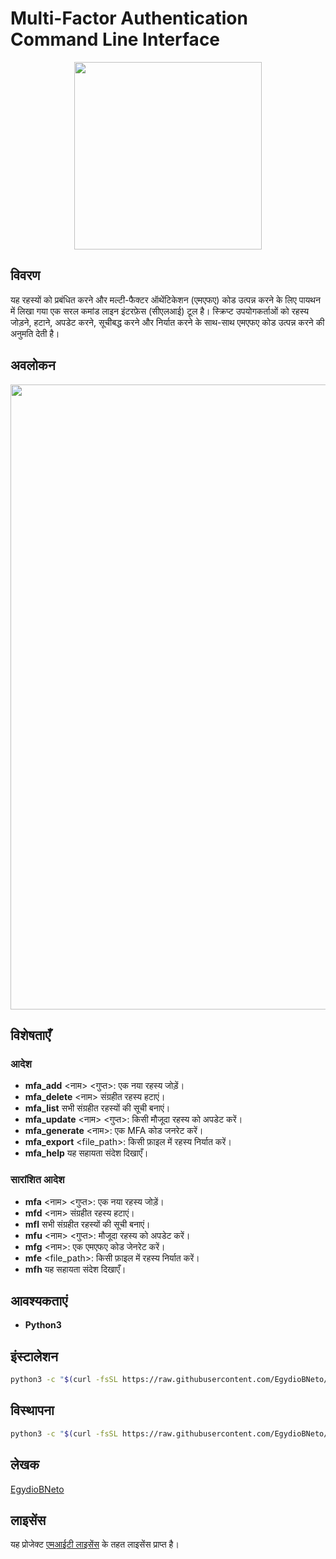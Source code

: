 # Multi-Factor Authentication Command Line Interface

<div align="center"> <img src="https://github.com/EgydioBNeto/mfa-cli/assets/84047984/714533aa-22a2-4127-8d40-363e59a573fa" width="300px"> </div>

## विवरण

यह रहस्यों को प्रबंधित करने और मल्टी-फैक्टर ऑथेंटिकेशन (एमएफए) कोड उत्पन्न करने के लिए पायथन में लिखा गया एक सरल कमांड लाइन इंटरफ़ेस (सीएलआई) टूल है। स्क्रिप्ट उपयोगकर्ताओं को रहस्य जोड़ने, हटाने, अपडेट करने, सूचीबद्ध करने और निर्यात करने के साथ-साथ एमएफए कोड उत्पन्न करने की अनुमति देती है।

## अवलोकन

<div align="center"> <img src="https://github.com/EgydioBNeto/mfa-cli/assets/84047984/4fe8c766-8e76-4183-a80c-9ac143cbc18f" width="1000px"> </div>

## विशेषताएँ

### आदेश

- **mfa_add** &lt;नाम&gt; &lt;गुप्त&gt;: एक नया रहस्य जोड़ें।
- **mfa_delete** &lt;नाम&gt; संग्रहीत रहस्य हटाएं।
- **mfa_list** सभी संग्रहीत रहस्यों की सूची बनाएं।
- **mfa_update** &lt;नाम&gt; &lt;गुप्त&gt;: किसी मौजूदा रहस्य को अपडेट करें।
- **mfa_generate** &lt;नाम&gt;: एक MFA कोड जनरेट करें।
- **mfa_export** &lt;file_path&gt;: किसी फ़ाइल में रहस्य निर्यात करें।
- **mfa_help** यह सहायता संदेश दिखाएँ।

### सारांशित आदेश

- **mfa** &lt;नाम&gt; &lt;गुप्त&gt;: एक नया रहस्य जोड़ें।
- **mfd** &lt;नाम&gt; संग्रहीत रहस्य हटाएं।
- **mfl** सभी संग्रहीत रहस्यों की सूची बनाएं।
- **mfu** &lt;नाम&gt; &lt;गुप्त&gt;: मौजूदा रहस्य को अपडेट करें।
- **mfg** &lt;नाम&gt;: एक एमएफए कोड जेनरेट करें।
- **mfe** &lt;file_path&gt;: किसी फ़ाइल में रहस्य निर्यात करें।
- **mfh** यह सहायता संदेश दिखाएँ।

## आवश्यकताएं

- **Python3**

## इंस्टालेशन

```bash
python3 -c "$(curl -fsSL https://raw.githubusercontent.com/EgydioBNeto/mfa-cli/main/install.py)"
```

## विस्थापना

```bash
python3 -c "$(curl -fsSL https://raw.githubusercontent.com/EgydioBNeto/mfa-cli/main/uninstall.py)"
```

## लेखक

[EgydioBNeto](https://github.com/EgydioBNeto)

## लाइसेंस

यह प्रोजेक्ट [एमआईटी लाइसेंस](https://github.com/EgydioBNeto/mfa-cli/blob/main/LICENSE) के तहत लाइसेंस प्राप्त है।
